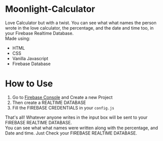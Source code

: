 # Moonlight-Calculator
Love Calculator but with a twist. You can see what what names the person wrote in the love calculator, the percentage, and the date and time too, in your Firebase Realtime Database. <br>
Made using:
- HTML
- CSS
- Vanilla Javascript
- Firebase Database

# How to Use
1.  Go to [Firebase Console](https://console.firebase.google.com/) and Create a new Project
2.  Then create a REALTIME DATABASE
3.  Fill the FIREBASE CREDENTIALS in your ```config.js```


That's all!
Whatever anyone writes in the input box will be sent to your FIREBASE REALTIME DATABASE. <br>
You can see what what names were written along with the percentage, and Date and time. Just Check your FIREBASE REALTIME DATABASE.
